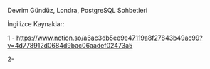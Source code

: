 Devrim Gündüz, Londra, PostgreSQL Sohbetleri

İngilizce Kaynaklar:

1 - https://www.notion.so/a6ac3db5ee9e47119a8f27843b49ac99?v=4d778912d0684d9bac06aadef02473a5

2- 